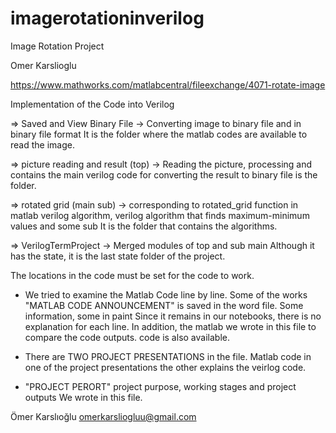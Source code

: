 # imagerotationinverilog
Image Rotation Project

Omer Karslioglu

https://www.mathworks.com/matlabcentral/fileexchange/4071-rotate-image

Implementation of the Code into Verilog

=> Saved and View Binary File -> Converting image to binary file and in binary file format
It is the folder where the matlab codes are available to read the image.

=> picture reading and result (top) -> Reading the picture, processing and
contains the main verilog code for converting the result to binary file
is the folder.

=> rotated grid (main sub) -> corresponding to rotated_grid function in matlab
verilog algorithm, verilog algorithm that finds maximum-minimum values ​​and some sub
It is the folder that contains the algorithms.

=> VerilogTermProject -> Merged modules of top and sub main
Although it has the state, it is the last state folder of the project.

The locations in the code must be set for the code to work.

- We tried to examine the Matlab Code line by line. Some of the works
"MATLAB CODE ANNOUNCEMENT" is saved in the word file. Some information, some in paint
Since it remains in our notebooks, there is no explanation for each line.
In addition, the matlab we wrote in this file to compare the code outputs.
code is also available.

- There are TWO PROJECT PRESENTATIONS in the file. Matlab code in one of the project presentations
the other explains the veirlog code.


- "PROJECT PERORT" project purpose, working stages and project outputs
We wrote in this file.


Ömer Karslıoğlu
omerkarsliogluu@gmail.com
